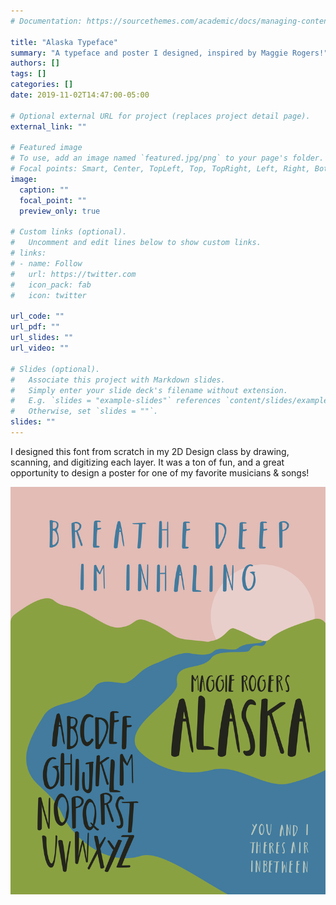 ```yaml
---
# Documentation: https://sourcethemes.com/academic/docs/managing-content/

title: "Alaska Typeface"
summary: "A typeface and poster I designed, inspired by Maggie Rogers!"
authors: []
tags: []
categories: []
date: 2019-11-02T14:47:00-05:00

# Optional external URL for project (replaces project detail page).
external_link: ""

# Featured image
# To use, add an image named `featured.jpg/png` to your page's folder.
# Focal points: Smart, Center, TopLeft, Top, TopRight, Left, Right, BottomLeft, Bottom, BottomRight.
image:
  caption: ""
  focal_point: ""
  preview_only: true

# Custom links (optional).
#   Uncomment and edit lines below to show custom links.
# links:
# - name: Follow
#   url: https://twitter.com
#   icon_pack: fab
#   icon: twitter

url_code: ""
url_pdf: ""
url_slides: ""
url_video: ""

# Slides (optional).
#   Associate this project with Markdown slides.
#   Simply enter your slide deck's filename without extension.
#   E.g. `slides = "example-slides"` references `content/slides/example-slides.md`.
#   Otherwise, set `slides = ""`.
slides: ""
---
```


I designed this font from scratch in my 2D Design class by drawing, scanning, and digitizing each layer. It was a ton of fun, and a great opportunity to design a poster for one of my favorite musicians & songs!

[![](full.png)](https://www.ravenmcknight.com/project/alaska-typeface/full.png)